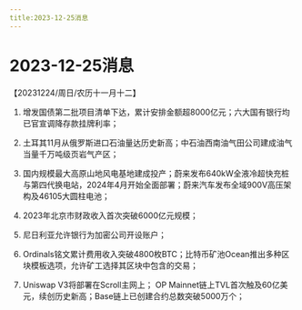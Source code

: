 ```yaml
---
title:2023-12-25消息
---
```

# 2023-12-25消息
【20231224/周日/农历十一月十二】

1. 增发国债第二批项目清单下达，累计安排金额超8000亿元；六大国有银行均已官宣调降存款挂牌利率；

2. 土耳其11月从俄罗斯进口石油量达历史新高；中石油西南油气田公司建成油气当量千万吨级页岩气产区；

3. 国内规模最大高原山地风电基地建成投产；蔚来发布640kW全液冷超快充桩与第四代换电站，2024年4月开始全面部署；蔚来汽车发布全域900V高压架构及46105大圆柱电池；

4. 2023年北京市财政收入首次突破6000亿元规模；

5. 尼日利亚允许银行为加密公司开设账户；

6. Ordinals铭文累计费用收入突破4800枚BTC；比特币矿池Ocean推出多种区块模板选项，允许矿工选择其区块中包含的交易；

7. Uniswap V3将部署在Scroll主网上；
OP Mainnet链上TVL首次触及60亿美元，续创历史新高；Base链上已创建合约总数突破5000万个；